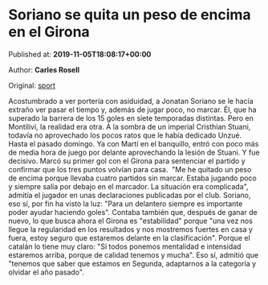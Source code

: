 
# Soriano se quita un peso de encima en el Girona

Published at: **2019-11-05T18:08:17+00:00**

Author: **Carles Rosell**

Original: [sport](https://www.sport.es/es/noticias/girona/soriano-quita-peso-encima-girona-7715709)

Acostumbrado a ver portería con asiduidad, a Jonatan Soriano se le hacía extraño ver pasar el tiempo y, además de jugar poco, no marcar. Él, que ha superado la barrera de los 15 goles en siete temporadas distintas. Pero en Montilivi, la realidad era otra. A la sombra de un imperial Cristhian Stuani, todavía no aprovechado los pocos ratos que le había dedicado Unzué.
Hasta el pasado domingo. Ya con Martí en el banquillo, entró con poco más de media hora de juego por delante aprovechando la lesión de Stuani. Y fue decisivo. Marcó su primer gol con el Girona para sentenciar el partido y confirmar que los tres puntos volvían para casa. 
"Me he quitado un peso de encima porque llevaba cuatro partidos sin marcar. Estaba jugando poco y siempre salía por debajo en el marcador. La situación era complicada", admitía el jugador en unas declaraciones publicadas por el club. Soriano, eso sí, por fin ha visto la luz: "Para un delantero siempre es importante poder ayudar haciendo goles". Contaba también que, después de ganar de nuevo, lo que busca ahora el Girona es "estabilidad" porque "una vez nos llegue la regularidad en los resultados y nos mostremos fuertes en casa y fuera, estoy seguro que estaremos delante en la clasificación".
Porque el catalán lo tiene muy claro: "Si todos ponemos mentalidad e intensidad estaremos arriba, porque de calidad tenemos y mucha". Eso sí, admitió que "tenemos que saber que estamos en Segunda, adaptarnos a la categoría y olvidar el año pasado". 
